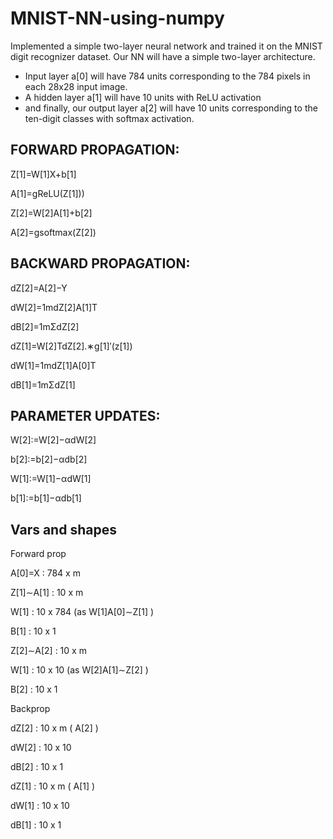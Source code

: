 # MNIST-NN-using-numpy
Implemented a simple two-layer neural network and trained it on the MNIST digit recognizer dataset. 
Our NN will have a simple two-layer architecture.
- Input layer a[0] will have 784 units corresponding to the 784 pixels in each 28x28 input image.
- A hidden layer a[1] will have 10 units with ReLU activation 
- and finally, our output layer a[2] will have 10 units corresponding to the ten-digit classes with softmax activation.

## FORWARD PROPAGATION:

Z[1]=W[1]X+b[1]

A[1]=gReLU(Z[1]))

Z[2]=W[2]A[1]+b[2]

A[2]=gsoftmax(Z[2])


## BACKWARD PROPAGATION:

dZ[2]=A[2]−Y
 
dW[2]=1mdZ[2]A[1]T

dB[2]=1mΣdZ[2]

dZ[1]=W[2]TdZ[2].∗g[1]′(z[1])

dW[1]=1mdZ[1]A[0]T

dB[1]=1mΣdZ[1]

## PARAMETER UPDATES:


W[2]:=W[2]−αdW[2]
 
b[2]:=b[2]−αdb[2]
 
W[1]:=W[1]−αdW[1]
 
b[1]:=b[1]−αdb[1]

## Vars and shapes

Forward prop

A[0]=X
 : 784 x m

Z[1]∼A[1]
 : 10 x m

W[1]
 : 10 x 784 (as  W[1]A[0]∼Z[1]
 )

B[1]
 : 10 x 1

Z[2]∼A[2]
 : 10 x m

W[1]
 : 10 x 10 (as  W[2]A[1]∼Z[2]
 )

B[2]
 : 10 x 1

Backprop

dZ[2]
 : 10 x m (  A[2]
 )

dW[2]
 : 10 x 10

dB[2]
 : 10 x 1

dZ[1]
 : 10 x m (  A[1]
 )

dW[1]
 : 10 x 10

dB[1]
 : 10 x 1
